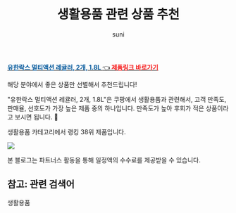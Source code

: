 ﻿---
layout: post
title:  "생활용품 관련 상품 추천" 
author: suni
categories: [ 생활용품 ]
tags: []
image: https://static.coupangcdn.com/image/retail/images/83474350477985-b8049dc9-af2a-4530-979d-bd38811bdde4.jpg 
description: "쿠팡에서 관련 상품으로 가장 고객 선호도가 높은 제품 중 하나입니다."
---
<a href="https://link.coupang.com/re/AFFSDP?lptag=AF5011742&pageKey=315953839&itemId=1004566789&vendorItemId=5433878125&traceid=V0-113-b314cf7478aa160d"><b><font color='#01579B'>유한락스 멀티액션 레귤러, 2개, 1.8L </font></b>👈<b><font color='#f71919'> 제품링크 바로가기</font></b></a>

해당 분야에서 좋은 상품만 선별해서 추천드립니다!

"유한락스 멀티액션 레귤러, 2개, 1.8L"은 쿠팡에서 생활용품과 관련해서, 고객 만족도, 판매율, 선호도가 가장 높은 제품 중의 하나입니다.
만족도가 높아 후회가 적은 상품이라고 보시면 됩니다. 🙂

생활용품 카테고리에서 랭킹  38위 제품입니다. 

<a href="https://link.coupang.com/re/AFFSDP?lptag=AF5011742&pageKey=315953839&itemId=1004566789&vendorItemId=5433878125&traceid=V0-113-b314cf7478aa160d"> <img src="https://static.coupangcdn.com/image/retail/images/83474350477985-b8049dc9-af2a-4530-979d-bd38811bdde4.jpg"></a>

본 블로그는 파트너스 활동을 통해 일정액의 수수료를 제공받을 수 있습니다.

## 참고: 관련 검색어    
생활용품